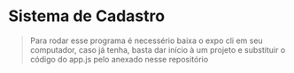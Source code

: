 # Sistema de Cadastro

> Para rodar esse programa é necessério baixa o expo cli em seu computador, caso já tenha, basta dar início à um projeto e substituir o código do app.js pelo anexado nesse repositório
